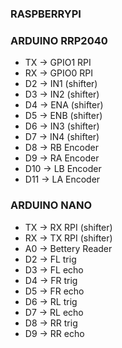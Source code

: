 ### RASPBERRYPI


### ARDUINO RRP2040
 - TX -> GPIO1 RPI 
 - RX -> GPIO0 RPI 
 - D2 -> IN1  (shifter)
 - D3 -> IN2 (shifter)
 - D4 -> ENA (shifter)
 - D5 -> ENB (shifter)
 - D6 -> IN3 (shifter)
 - D7 -> IN4 (shifter)
 - D8 -> RB Encoder
 - D9 -> RA Encoder
 - D10 -> LB Encoder
 - D11 -> LA Encoder


### ARDUINO NANO
 - TX -> RX RPI (shifter)
 - RX -> TX RPI (shifter)
 - A0 -> Bettery Reader
 - D2 -> FL trig
 - D3 -> FL echo
 - D4 -> FR trig
 - D5 -> FR echo
 - D6 -> RL trig
 - D7 -> RL echo
 - D8 -> RR trig
 - D9 -> RR echo

